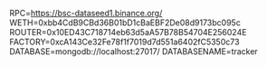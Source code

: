 RPC=https://bsc-dataseed1.binance.org/
WETH=0xbb4CdB9CBd36B01bD1cBaEBF2De08d9173bc095c
ROUTER=0x10ED43C718714eb63d5aA57B78B54704E256024E
FACTORY=0xcA143Ce32Fe78f1f7019d7d551a6402fC5350c73
DATABASE=mongodb://localhost:27017/
DATABASENAME=tracker
